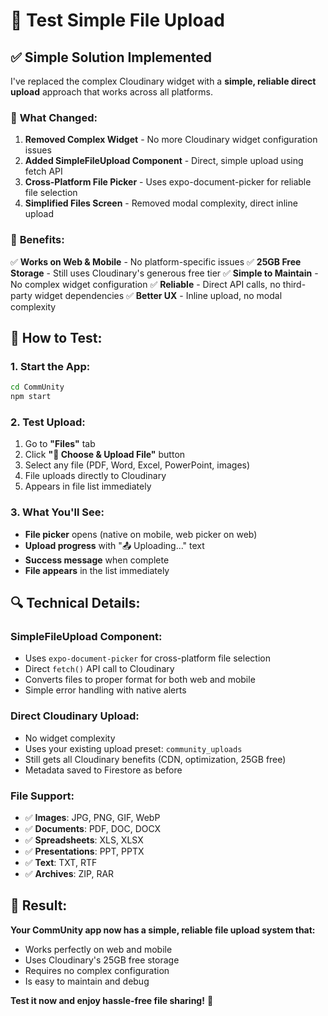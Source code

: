 # 🧪 Test Simple File Upload

## ✅ **Simple Solution Implemented**

I've replaced the complex Cloudinary widget with a **simple, reliable direct upload** approach that works across all platforms.

### 🔧 **What Changed:**

1. **Removed Complex Widget** - No more Cloudinary widget configuration issues
2. **Added SimpleFileUpload Component** - Direct, simple upload using fetch API
3. **Cross-Platform File Picker** - Uses expo-document-picker for reliable file selection
4. **Simplified Files Screen** - Removed modal complexity, direct inline upload

### 🎯 **Benefits:**

✅ **Works on Web & Mobile** - No platform-specific issues
✅ **25GB Free Storage** - Still uses Cloudinary's generous free tier
✅ **Simple to Maintain** - No complex widget configuration
✅ **Reliable** - Direct API calls, no third-party widget dependencies
✅ **Better UX** - Inline upload, no modal complexity

## 🚀 **How to Test:**

### 1. **Start the App:**
```bash
cd CommUnity
npm start
```

### 2. **Test Upload:**
1. Go to **"Files"** tab
2. Click **"📁 Choose & Upload File"** button
3. Select any file (PDF, Word, Excel, PowerPoint, images)
4. File uploads directly to Cloudinary
5. Appears in file list immediately

### 3. **What You'll See:**
- **File picker** opens (native on mobile, web picker on web)
- **Upload progress** with "📤 Uploading..." text
- **Success message** when complete
- **File appears** in the list immediately

## 🔍 **Technical Details:**

### **SimpleFileUpload Component:**
- Uses `expo-document-picker` for cross-platform file selection
- Direct `fetch()` API call to Cloudinary
- Converts files to proper format for both web and mobile
- Simple error handling with native alerts

### **Direct Cloudinary Upload:**
- No widget complexity
- Uses your existing upload preset: `community_uploads`
- Still gets all Cloudinary benefits (CDN, optimization, 25GB free)
- Metadata saved to Firestore as before

### **File Support:**
- ✅ **Images**: JPG, PNG, GIF, WebP
- ✅ **Documents**: PDF, DOC, DOCX
- ✅ **Spreadsheets**: XLS, XLSX
- ✅ **Presentations**: PPT, PPTX
- ✅ **Text**: TXT, RTF
- ✅ **Archives**: ZIP, RAR

## 🎉 **Result:**

**Your CommUnity app now has a simple, reliable file upload system that:**
- Works perfectly on web and mobile
- Uses Cloudinary's 25GB free storage
- Requires no complex configuration
- Is easy to maintain and debug

**Test it now and enjoy hassle-free file sharing!** 🚀
